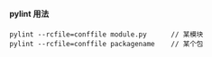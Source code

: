 #### pylint 用法
    
    pylint --rcfile=conffile module.py      // 某模块
    pylint --rcfile=conffile packagename    // 某个包
